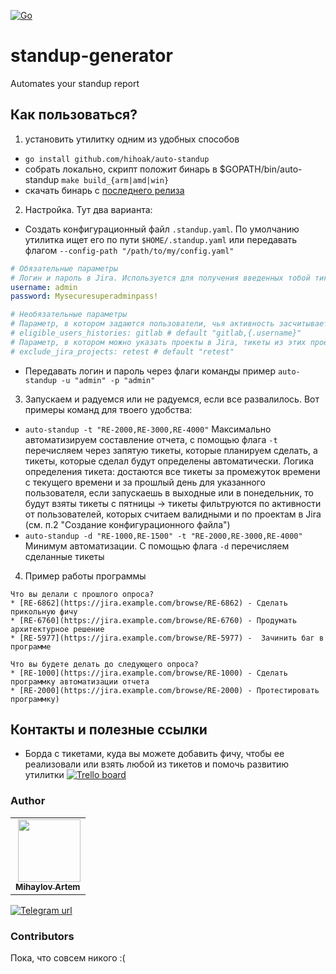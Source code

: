 [![Go](https://github.com/hihoak/auto-standup/actions/workflows/go.yaml/badge.svg)](https://github.com/hihoak/auto-standup/actions/workflows/go.yaml)
# standup-generator
Automates your standup report

## Как пользоваться?
1. установить утилитку одним из удобных способов
    
* `go install github.com/hihoak/auto-standup`
* собрать локально, скрипт положит бинарь в $GOPATH/bin/auto-standup `make build_{arm|amd|win}`
* скачать бинарь с [последнего релиза](https://github.com/hihoak/auto-standup/releases/latest)

2. Настройка. Тут два варианта:
* Создать конфигурационный файл `.standup.yaml`. По умолчанию утилитка ищет его по пути `$HOME/.standup.yaml` или передавать флагом `--config-path "/path/to/my/config.yaml"`
```yaml
# Обязательные параметры
# Логин и пароль в Jira. Используется для получения введенных тобой тикетов
username: admin
password: Mysecuresuperadminpass!

# Необязательные параметры
# Параметр, в котором задаются пользователи, чья активность засчитывается при авто-нахождении тикетов за прошедший рабочий день (указывай username через запятую без пробелов)
# eligible_users_histories: gitlab # default "gitlab,{.username}"
# Параметр, в котором можно указать проекты в Jira, тикеты из этих проектов не будут включены в отчет
# exclude_jira_projects: retest # default "retest"
```
* Передавать логин и пароль через флаги команды пример `auto-standup -u "admin" -p "admin"`

3. Запускаем и радуемся или не радуемся, если все развалилось. Вот примеры команд для твоего удобства:
* `auto-standup -t "RE-2000,RE-3000,RE-4000"`
Максимально автоматизируем составление отчета, с помощью флага `-t` перечисляем через запятую тикеты, которые планируем сделать, а тикеты, которые сделал будут определены автоматически. Логика определения тикета: достаются все тикеты за промежуток времени с текущего времени и за прошлый день для указанного пользователя, если запускаешь в выходные или в понедельник, то будут взяты тикеты с пятницы -> тикеты фильтруются по активности от пользователей, которых считаем валидными и по проектам в Jira (см. п.2 "Создание конфигурационного файла")
* `auto-standup -d "RE-1000,RE-1500" -t "RE-2000,RE-3000,RE-4000"`
Минимум автоматизации. С помощью флага `-d` перечисляем сделанные тикеты

4. Пример работы программы
```text
Что вы делали с прошлого опроса?
* [RE-6862](https://jira.example.com/browse/RE-6862) - Сделать прикольную фичу
* [RE-6760](https://jira.example.com/browse/RE-6760) - Продумать архитектурное решение
* [RE-5977](https://jira.example.com/browse/RE-5977) -  Зачинить баг в программе

Что вы будете делать до следующего опроса?
* [RE-1000](https://jira.example.com/browse/RE-1000) - Сделать программку автоматизации отчета
* [RE-2000](https://jira.example.com/browse/RE-2000) - Протестировать программку)
```

## Контакты и полезные ссылки

* Борда с тикетами, куда вы можете добавить фичу, чтобы ее реализовали или взять любой из тикетов и помочь развитию утилитки [![Trello board](https://upload.wikimedia.org/wikipedia/en/8/8c/Trello_logo.svg)](https://trello.com/b/OxH7R79n/auto-standup-board)

### Author
<table>
<tr>
  <td align="right"><a href="https://github.com/hihoak"><img src="https://github.com/hihoak.png" width="100px;" alt=""/><br /><sub><b>Mihaylov Artem</b></sub></a></td>
</tr>
</table>

[![Telegram url](https://icons.iconarchive.com/icons/alecive/flatwoken/48/Apps-Telegram-icon.png)](https://t.me/ez_buckets)

### Contributors
Пока, что совсем никого :(
